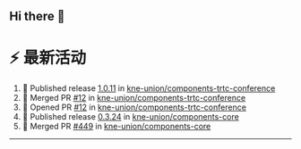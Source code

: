 ## Hi there 👋

<!--

**Here are some ideas to get you started:**

🙋‍♀️ A short introduction - what is your organization all about?
🌈 Contribution guidelines - how can the community get involved?
👩‍💻 Useful resources - where can the community find your docs? Is there anything else the community should know?
🍿 Fun facts - what does your team eat for breakfast?
🧙 Remember, you can do mighty things with the power of [Markdown](https://docs.github.com/github/writing-on-github/getting-started-with-writing-and-formatting-on-github/basic-writing-and-formatting-syntax)
-->


# ⚡ 最新活动

<!--START_SECTION:activity-->
1. 🚀 Published release [1.0.11](https://github.com/kne-union/components-trtc-conference/releases/tag/1.0.11) in [kne-union/components-trtc-conference](https://github.com/kne-union/components-trtc-conference)
2. 🎉 Merged PR [#12](https://github.com/kne-union/components-trtc-conference/pull/12) in [kne-union/components-trtc-conference](https://github.com/kne-union/components-trtc-conference)
3. 💪 Opened PR [#12](https://github.com/kne-union/components-trtc-conference/pull/12) in [kne-union/components-trtc-conference](https://github.com/kne-union/components-trtc-conference)
4. 🚀 Published release [0.3.24](https://github.com/kne-union/components-core/releases/tag/0.3.24) in [kne-union/components-core](https://github.com/kne-union/components-core)
5. 🎉 Merged PR [#449](https://github.com/kne-union/components-core/pull/449) in [kne-union/components-core](https://github.com/kne-union/components-core)
<!--END_SECTION:activity-->

---
